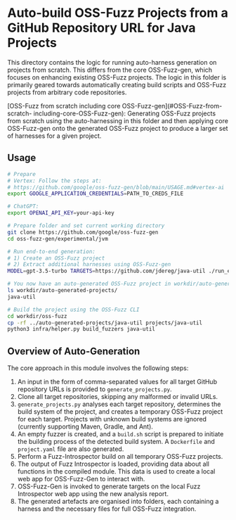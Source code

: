# Auto-build OSS-Fuzz Projects from a GitHub Repository URL for Java Projects

This directory contains the logic for running auto-harness generation on projects
from scratch. This differs from the core OSS-Fuzz-gen, which focuses on enhancing
existing OSS-Fuzz projects. The logic in this folder is primarily geared towards
automatically creating build scripts and OSS-Fuzz projects from arbitrary code 
repositories.

[OSS-Fuzz from scratch including core OSS-Fuzz-gen](#OSS-Fuzz-from-scratch-
including-core-OSS-Fuzz-gen): Generating OSS-Fuzz projects from scratch using the
auto-harnessing in this folder and then applying core OSS-Fuzz-gen onto the
generated OSS-Fuzz project to produce a larger set of harnesses for a given project.

## Usage

```sh
# Prepare
# Vertex: Follow the steps at:
# https://github.com/google/oss-fuzz-gen/blob/main/USAGE.md#vertex-ai
export GOOGLE_APPLICATION_CREDENTIALS=PATH_TO_CREDS_FILE

# ChatGPT:
export OPENAI_API_KEY=your-api-key

# Prepare folder and set current working directory
git clone https://github.com/google/oss-fuzz-gen
cd oss-fuzz-gen/experimental/jvm

# Run end-to-end generation:
# 1) Create an OSS-Fuzz project
# 2) Extract additional harnesses using OSS-Fuzz-gen
MODEL=gpt-3.5-turbo TARGETS=https://github.com/jdereg/java-util ./run_e2e.sh

# You now have an auto-generated OSS-Fuzz project in workdir/auto-generated-projects
ls workdir/auto-generated-projects/
java-util

# Build the project using the OSS-Fuzz CLI
cd workdir/oss-fuzz
cp -rf ../auto-generated-projects/java-util projects/java-util
python3 infra/helper.py build_fuzzers java-util
```

## Overview of Auto-Generation

The core approach in this module involves the following steps:

1. An input in the form of comma-separated values for all target GitHub 
   repository URLs is provided to `generate_projects.py`.
2. Clone all target repositories, skipping any malformed or invalid URLs.
3. `generate_projects.py` analyses each target repository, determines the 
   build system of the project, and creates a temporary OSS-Fuzz project for 
   each target. Projects with unknown build systems are ignored (currently 
   supporting Maven, Gradle, and Ant).
4. An empty fuzzer is created, and a `build.sh` script is prepared to initiate 
   the building process of the detected build system. A `Dockerfile` and 
   `project.yaml` file are also generated.
5. Perform a Fuzz-Introspector build on all temporary OSS-Fuzz projects.
6. The output of Fuzz Introspector is loaded, providing data about all functions 
   in the compiled module. This data is used to create a local web app for 
   OSS-Fuzz-Gen to interact with.
7. OSS-Fuzz-Gen is invoked to generate targets on the local Fuzz Introspector 
   web app using the new analysis report.
8. The generated artefacts are organised into folders, each containing a 
   harness and the necessary files for full OSS-Fuzz integration.
